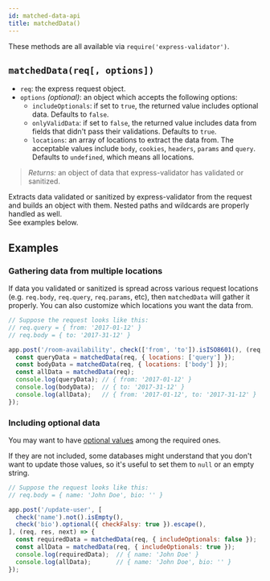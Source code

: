 ```yaml
---
id: matched-data-api
title: matchedData()
---
```


These methods are all available via `require('express-validator')`.

## `matchedData(req[, options])`

- `req`: the express request object.
- `options` *(optional)*: an object which accepts the following options:
  - `includeOptionals`: if set to `true`, the returned value includes optional data. Defaults to `false`.
  - `onlyValidData`: if set to `false`, the returned value includes data from fields
    that didn't pass their validations. Defaults to `true`.
  - `locations`: an array of locations to extract the data from. The acceptable values include
    `body`, `cookies`, `headers`, `params` and `query`. Defaults to `undefined`, which means all locations.

> *Returns:* an object of data that express-validator has validated or sanitized.

Extracts data validated or sanitized by express-validator from the request and builds
an object with them. Nested paths and wildcards are properly handled as well.  
See examples below.

## Examples

### Gathering data from multiple locations

If data you validated or sanitized is spread across various request locations
(e.g. `req.body`, `req.query`, `req.params`, etc), then `matchedData` will gather it properly.
You can also customize which locations you want the data from.

```js
// Suppose the request looks like this:
// req.query = { from: '2017-01-12' }
// req.body = { to: '2017-31-12' }

app.post('/room-availability', check(['from', 'to']).isISO8601(), (req, res, next) => {
  const queryData = matchedData(req, { locations: ['query'] });
  const bodyData = matchedData(req, { locations: ['body'] });
  const allData = matchedData(req);
  console.log(queryData); // { from: '2017-01-12' }
  console.log(bodyData);  // { to: '2017-31-12' }
  console.log(allData);   // { from: '2017-01-12', to: '2017-31-12' }
});
```

### Including optional data

You may want to have [optional values](api-validation-chain.md#optionaloptions) among the required ones.

If they are not included, some databases might understand that you don't want to update those values,
so it's useful to set them to `null` or an empty string.

```js
// Suppose the request looks like this:
// req.body = { name: 'John Doe', bio: '' }

app.post('/update-user', [
  check('name').not().isEmpty(),
  check('bio').optional({ checkFalsy: true }).escape(),
], (req, res, next) => {
  const requiredData = matchedData(req, { includeOptionals: false });
  const allData = matchedData(req, { includeOptionals: true });
  console.log(requiredData);  // { name: 'John Doe' }
  console.log(allData);       // { name: 'John Doe', bio: '' }
});
```
